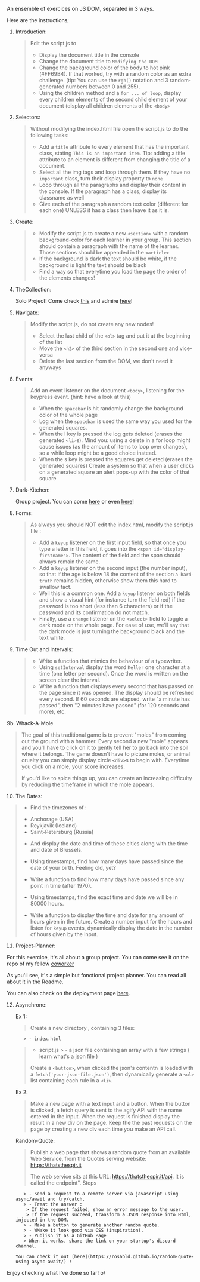 An ensemble of exercices on JS DOM, separated in 3 ways. 

Here are the instructions;

1. Introduction: 
	
    > Edit the script.js to
    > - Display the document title in the console
    > - Change the document title to `Modifying the DOM`
    > - Change the background color of the body to hot pink (#FF69B4). If that worked, try with a random color as an extra challenge. (tip: You can use the `rgb()` notation and 3 random-generated numbers between 0 and 255).
    > - Using the children method and a `for ... of loop`, display every children elements of the second child element of your document (display all children elements of the `<body>`

2. Selectors:

    > Without modifying the index.html file open the script.js to do the following tasks:
    > - Add a `title` attribute to every element that has the important class, stating `This is an important item`. Tip: adding a title attribute to an element is different from changing the title of a document.
    > - Select all the img tags and loop through them. If they have no `important` class, turn their display property to `none`
    > - Loop through all the paragraphs and display their content in the console. If the paragraph has a class, display its classname as well
    > - Give each of the paragraph a random text color (different for each one) UNLESS it has a class then leave it as it is.

3. Create: 

	
    > - Modify the script.js to create a new `<section>` with a random background-color for each learner in your group. This section should contain a paragraph with the name of the learner. Those sections should be appended in the `<article>`
    > - If the background is dark the text should be white, if the background is light the text should be black
    > - Find a way so that everytime you load the page the order of the elements changes!

4. TheCollection:

   Solo Project! Come check [this](https://github.com/RosaBld/TheCollection) and admire [here](https://magical-sopapillas-4b0f55.netlify.app/)! 

5. Navigate: 

    > Modify the script.js, do not create any new nodes!
    >
    > - Select the last child of the `<ol>` tag and put it at the beginning of the list
    > - Move the `<h2>` of the third section in the second one and vice-versa
    > - Delete the last section from the DOM, we don't need it anyways


6. Events:

   > Add an event listener on the document `<body>`, listening for the keypress event. (hint: have a look at this)
   > - When the `spacebar` is hit randomly change the background color of the whole page
   > - Log when the `spacebar` is used the same way you used for the generated squares.
   > - When the l key is pressed the log gets deleted (erases the generated `<li>`s). Mind you: using a delete in a for loop might cause issues (as the amount of items to loop over changes), so a while loop might be a good choice instead.
   > - When the s key is pressed the squares get deleted (erases the generated squares)
   > Create a system so that when a user clicks on a generated square an alert pops-up with the color of that square

7. Dark-Kitchen:

   Group project. You can come [here](https://github.com/LidwinePrior/Dark-kitchen) or even [here](https://tiny-panda-e8e1ab.netlify.app/)!

8. Forms:

   > As always you should NOT edit the index.html, modify the script.js file :
   >
   > - Add a `keyup` listener on the first input field, so that once you type a letter in this field, it goes into the `<span id="display-firstname">`. The content of the field and the span should always remain the same.
   > - Add a `keyup` listener on the second input (the number input), so that if the age is below 18 the content of the section `a-hard-truth` remains hidden, otherwise show them this hard to swallow fact.
   > - Well this is a common one. Add a `keyup` listener on both fields and show a visual hint (for instance turn the field red) if the password is too short (less than 6 characters) or if the password and its confirmation do not match.
   > - Finally, use a `change` listener on the `<select>` field to toggle a dark mode on the whole page. For ease of use, we'll say that the dark mode is just turning the background black and the text white.

9. Time Out and Intervals:

   > - Write a function that mimics the behaviour of a typewriter.
   > - Using `setInterval` display the word `Keller` one character at a time (one letter per second). Once the word is written on the screen clear the interval.
   > - Write a function that displays every second that has passed on the page since it was opened. The display should be refreshed every second. If 60 seconds are elapsed, write "a minute has passed", then "2 minutes have passed" (for 120 seconds and more), etc.
 
9b. Whack-A-Mole

   > The goal of this traditional game is to prevent "moles" from coming out the ground with a hammer. Every second a new "mole" appears and you'll have to click on it to gently tell her to go back into the soil where it belongs. The game doesn't have to picture moles, or animal cruelty you can simply display circle `<div>`s to begin with. Everytime you click on a mole, your score increases.
   > 
   > If you'd like to spice things up, you can create an increasing difficulty by reducing the timeframe in which the mole appears.

10. The Dates:
 
   > - Find the timezones of :
   > * Anchorage (USA)
   > * Reykjavik (Iceland)
   > * Saint-Petersburg (Russia)
   > - And display the date and time of these cities along with the time and date of Brussels.
   >
   > - Using timestamps, find how many days have passed since the date of your birth. Feeling old, yet?
   > - Write a function to find how many days have passed since any point in time (after 1970).
   >
   > - Using timestamps, find the exact time and date we will be in 80000 hours.
   > - Write a function to display the time and date for any amount of hours given in the future. Create a number input for the hours and listen for `keyup` events, dynamically display the date in the number of hours given by the input.

11. Project-Planner:

For this exercice, it's all about a group project. You can come see it on the repo of my fellow [coworker](https://github.com/Pierremarien/project-planner)

As you'll see, it's a simple but fonctional project planner. You can read all about it in the Readme.

You can also check on the deployment page [here](https://pierremarien.github.io/project-planner/).

12. Asynchrone:

	Ex 1:
 
	   > Create a new directory , containing 3 files:
	   >
    	   > - index.html
	   > - script.js
    	   > - a json file containing an array with a few strings ( learn what's a json file )
	   >
	   > Create a `<button>`, when clicked the json's contentn is loaded with a `fetch('your-json-file.json')`, then dynamically generate a `<ul>` list containing each rule in a `<li>`.

	Ex 2:

	   > Make a new page with a text input and a button. When the button is clicked, a fetch query is sent to the agify API with the name entered in the input. When the request is finished display the result in a new div on the page. Keep the the past requests on the page by creating a new div each time you make an API call.

	Random-Quote:
	   > Publish a web page that shows a random quote from an available Web Service, from the Quotes serving website: https://thatsthespir.it
	   > 
	   > The web service sits at this URL: https://thatsthespir.it/api. It is called the endpoint".
	   > Steps

    	   > - Send a request to a remote server via javascript using async/await and try/catch.
    	   > - Treat the answer :
        	> If the request failed, show an error message to the user.
        	> If the request succeed, transform a JSON response into Html, injected in the DOM.
    	   > - Make a button to generate another random quote.
    	   > - WMake it look good via CSS (inspiration).
    	   > - Publish it as a GitHub Page
    	   > When it works, share the link on your startup's discord channel.

		You can check it out [here](https://rosabld.github.io/random-quote-using-async-await/) ! 

Enjoy checking what I've done so far! o/
